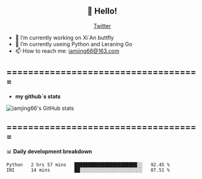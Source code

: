 <h2 align="center">👋 Hello!</h2>
<p align="center">
  <a href="https://twitter.com/iamjing66">Twitter</a>
</p>


- 🔭 I’m currently working on Xi`An buttfly 
- 🌱 I’m currently useing Python and Leraning Go
- 📫 How to reach me: iamjing66@163.com

====================================        
- 
- **my github`s stats**


![iamjing66's GitHub stats](https://github-readme-stats.vercel.app/api?username=iamjing66&count_private=true)


====================================        
-
📊 **Daily development breakdown**       

<!--START_SECTION:waka-->
```text
Python   2 hrs 57 mins   ███████████████████████░░   92.45 % 
INI      14 mins         ██░░░░░░░░░░░░░░░░░░░░░░░   07.51 % 
```
<!--END_SECTION:waka-->
